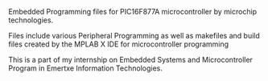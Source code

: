 Embedded Programming files for PIC16F877A microcontroller by microchip technologies.

Files include various Peripheral Programming as well as makefiles and build files created by the MPLAB X IDE for microcontroller programming

This is a part of my internship on Embedded Systems and Microcontroller Program in Emertxe Information Technologies.
